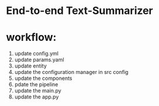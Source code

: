 # End-to-end Text-Summarizer

# workflow:

1. update config.yml
2. update params.yaml
3. update entity
4. update the configuration manager in src config
5. update the components
6. pdate the pipeline
7. update the main.py
8. update the app.py


